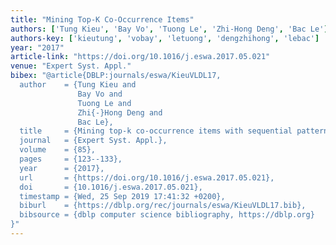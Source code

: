 ```yaml
---
title: "Mining Top-K Co-Occurrence Items"
authors: ['Tung Kieu', 'Bay Vo', 'Tuong Le', 'Zhi-Hong Deng', 'Bac Le']
authors-key: ['kieutung', 'vobay', 'letuong', 'dengzhihong', 'lebac']
year: "2017"
article-link: "https://doi.org/10.1016/j.eswa.2017.05.021"
venue: "Expert Syst. Appl."
bibex: "@article{DBLP:journals/eswa/KieuVLDL17,
  author    = {Tung Kieu and
               Bay Vo and
               Tuong Le and
               Zhi{-}Hong Deng and
               Bac Le},
  title     = {Mining top-k co-occurrence items with sequential pattern},
  journal   = {Expert Syst. Appl.},
  volume    = {85},
  pages     = {123--133},
  year      = {2017},
  url       = {https://doi.org/10.1016/j.eswa.2017.05.021},
  doi       = {10.1016/j.eswa.2017.05.021},
  timestamp = {Wed, 25 Sep 2019 17:41:32 +0200},
  biburl    = {https://dblp.org/rec/journals/eswa/KieuVLDL17.bib},
  bibsource = {dblp computer science bibliography, https://dblp.org}
}"
---
```

